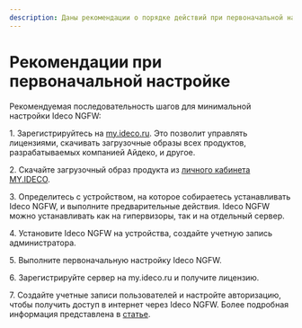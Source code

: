 ```yaml
---
description: Даны рекомендации о порядке действий при первоначальной настройке Ideco NGFW.
---
```


# Рекомендации при первоначальной настройке

Рекомендуемая последовательность шагов для минимальной настройки Ideco NGFW:

1\. Зарегистрируйтесь на [my.ideco.ru](https://my.ideco.ru/). Это позволит управлять лицензиями, скачивать загрузочные образы всех продуктов, разрабатываемых компанией Айдеко, и другое.

2\. Скачайте загрузочный образ продукта из [личного кабинета MY.IDECO](initial-action-my-ideco.md).

3\. Определитесь с устройством, на которое собираетесь устанавливать Ideco NGFW, и выполните предварительные действия. Ideco NGFW можно устанавливать как на гипервизоры, так и на отдельный сервер.

4\. Установите Ideco NGFW на устройства, создайте учетную запись администратора.

5\. Выполните первоначальную настройку Ideco NGFW.

6\. Зарегистрируйте сервер на my.ideco.ru и получите лицензию.

7\. Создайте учетные записи пользователей и настройте авторизацию, чтобы получить доступ в интернет через Ideco NGFW. Более подробная информация представлена в [статье](installation/get-internet.md).
